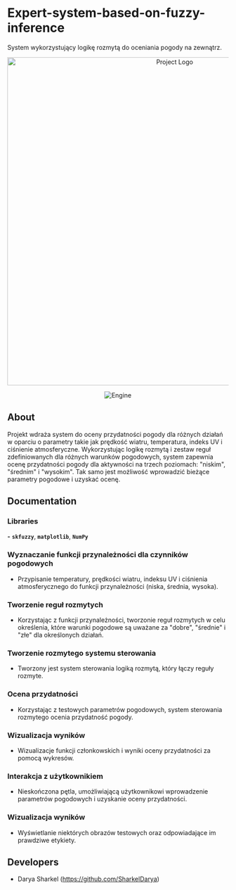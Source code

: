 # Expert-system-based-on-fuzzy-inference
System wykorzystujący logikę rozmytą do oceniania pogody na zewnątrz.
<p align="center">
      <img src="https://i.ibb.co/2dW62Qj/wheather.jpg" alt="Project Logo" width="746">
</p>

<p align="center">
   <img src="https://img.shields.io/badge/Engine-PyCharm%2023-B7F352" alt="Engine">
</p>

## About

Projekt wdraża system do oceny przydatności pogody dla różnych działań w oparciu o parametry takie jak prędkość wiatru, temperatura, indeks UV i ciśnienie atmosferyczne. Wykorzystując logikę rozmytą i zestaw reguł zdefiniowanych dla różnych warunków pogodowych, system zapewnia ocenę przydatności pogody dla aktywności na trzech poziomach: "niskim", "średnim" i "wysokim". Tak samo jest możliwość wprowadzić bieżące parametry pogodowe i uzyskać ocenę.
## Documentation

### Libraries
**-** **`skfuzzy`**, **`matplotlib`**, **`NumPy`**

### Wyznaczanie funkcji przynależności dla czynników pogodowych
- Przypisanie temperatury, prędkości wiatru, indeksu UV i ciśnienia atmosferycznego do funkcji przynależności (niska, średnia, wysoka).
  
### Tworzenie reguł rozmytych
- Korzystając z funkcji przynależności, tworzonie reguł rozmytych w celu określenia, które warunki pogodowe są uważane za "dobre", "średnie" i "złe" dla określonych działań.
  
### Tworzenie rozmytego systemu sterowania
- Tworzony jest system sterowania logiką rozmytą, który łączy reguły rozmyte.
  
### Ocena przydatności
- Korzystając z testowych parametrów pogodowych, system sterowania rozmytego ocenia przydatność pogody.
  
### Wizualizacja wyników
- Wizualizacje funkcji członkowskich i wyniki oceny przydatności za pomocą wykresów.
  
### Interakcja z użytkownikiem
- Nieskończona pętla, umożliwiającą użytkownikowi wprowadzenie parametrów pogodowych i uzyskanie oceny przydatności.
  
### Wizualizacja wyników
- Wyświetlanie niektórych obrazów testowych oraz odpowiadające im prawdziwe etykiety.
## Developers

- Darya Sharkel (https://github.com/SharkelDarya)
